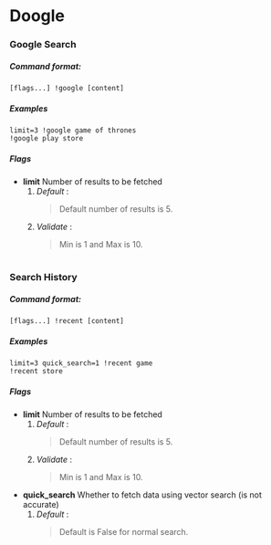# Doogle

### Google Search

##### Command format: 
    [flags...] !google [content]
##### Examples
    limit=3 !google game of thrones
    !google play store
##### Flags
- **limit**
    Number of results to be fetched
    1. *Default* :
        > Default number of results is 5.
    2. *Validate* :
        > Min is 1 and Max is 10.

#
### Search History

##### Command format: 
    [flags...] !recent [content]
##### Examples
    limit=3 quick_search=1 !recent game
    !recent store
##### Flags
- **limit**
    Number of results to be fetched
    1. *Default* :
        > Default number of results is 5.
    2. *Validate* :
        > Min is 1 and Max is 10.
- **quick_search**
    Whether to fetch data using vector search (is not accurate)
    1. *Default* :
        > Default is False for normal search.
